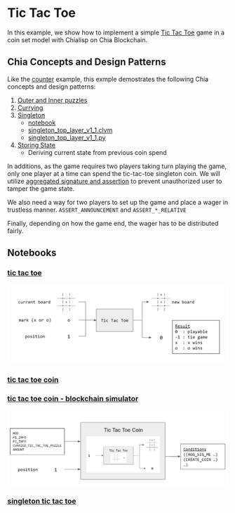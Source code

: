 # Tic Tac Toe

In this example, we show how to implement a simple [Tic Tac Toe](https://en.wikipedia.org/wiki/Tic-tac-toe) game in a coin set model with Chialisp on Chia Blockchain.

## Chia Concepts and Design Patterns
Like the [counter](../counter/README.md) example, this exmple demostrates the following Chia concepts and design patterns:

1. [Outer and Inner puzzles](https://chialisp.com/docs/common_functions#outer-and-inner-puzzles)
2. [Currying](https://chialisp.com/docs/common_functions#currying)
3. [Singleton](https://chialisp.com/docs/puzzles/singletons)
    - [notebook](https://github.com/kimsk/chia-concepts/blob/main/notebooks/intermediate/singleton/notebook.ipynb)
    - [singleton_top_layer_v1_1.clvm](https://github.com/Chia-Network/chia-blockchain/blob/main/chia/wallet/puzzles/singleton_top_layer_v1_1.clvm)
    - [singleton_top_layer_v1_1.py](https://github.com/Chia-Network/chia-blockchain/blob/main/chia/wallet/puzzles/singleton_top_layer_v1_1.py)
4. [Storing State](https://developers.chia.net/t/can-you-store-state-on-the-network/84)
    - Deriving current state from previous coin spend

In additions, as the game requires two players taking turn playing the game, only one player at a time can spend the tic-tac-toe singleton coin. We will utilize [aggregated signature and assertion](https://chialisp.com/docs/security#signing-and-asserting-solution-truth) to prevent unauthorized user to tamper the game state.

We also need a way for two players to set up the game and place a wager in trustless manner. `ASSERT_ANNOUNCEMENT` and `ASSERT_*_RELATIVE` 

Finally, depending on how the game end, the wager has to be distributed fairly.

## Notebooks
### [tic tac toe](tic-tac-toe.ipynb)
![tic-tac-toe](tic-tac-toe.jpg)

### [tic tac toe coin](coin.ipynb)
### [tic tac toe coin - blockchain simulator](coin-sim.ipynb)
![tic-tact-toe-coin](tic-tac-toe-coin.jpg)

### [singleton tic tac toe](singleton-tic-tac-toe.ipynb)
